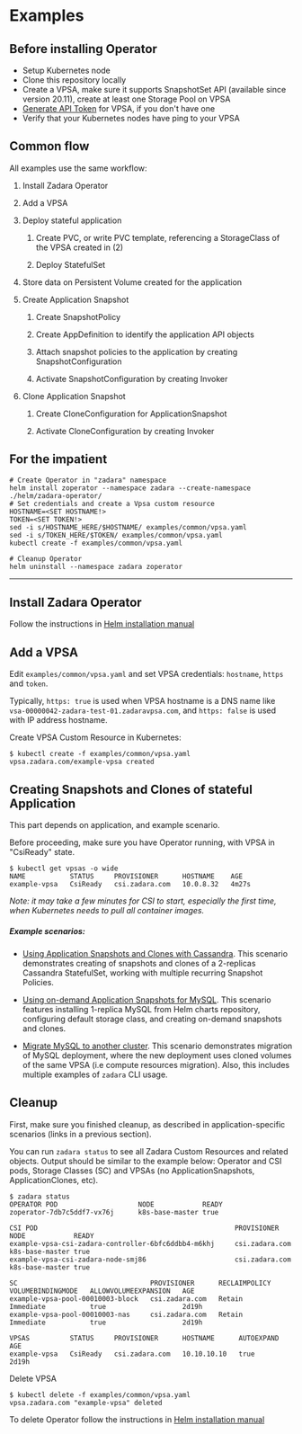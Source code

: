 # Examples

## Before installing Operator

- Setup Kubernetes node
- Clone this repository locally
- Create a VPSA,
make sure it supports SnapshotSet API (available since version 20.11),
create at least one Storage Pool on VPSA
- [Generate API Token](http://guides.zadarastorage.com/vpsa-guide/1908/managing-access-control.html#managing-user-passwords)
for VPSA, if you don't have one
- Verify that your Kubernetes nodes have ping to your VPSA

## Common flow

All examples use the same workflow:

1. Install Zadara Operator

2. Add a VPSA

3. Deploy stateful application

    1. Create PVC, or write PVC template, referencing a StorageClass of the VPSA created in (2)

    2. Deploy StatefulSet

4. Store data on Persistent Volume created for the application

5. Create Application Snapshot

    1. Create SnapshotPolicy

    2. Create AppDefinition to identify the application API objects

    3. Attach snapshot policies to the application by creating SnapshotConfiguration

    4. Activate SnapshotConfiguration by creating Invoker

6. Clone Application Snapshot

    1. Create CloneConfiguration for ApplicationSnapshot

    2. Activate CloneConfiguration by creating Invoker

## For the impatient

```shell script
# Create Operator in "zadara" namespace
helm install zoperator --namespace zadara --create-namespace ./helm/zadara-operator/
# Set credentials and create a Vpsa custom resource
HOSTNAME=<SET HOSTNAME!>
TOKEN=<SET TOKEN!>
sed -i s/HOSTNAME_HERE/$HOSTNAME/ examples/common/vpsa.yaml
sed -i s/TOKEN_HERE/$TOKEN/ examples/common/vpsa.yaml
kubectl create -f examples/common/vpsa.yaml
```

```shell script
# Cleanup Operator
helm uninstall --namespace zadara zoperator
```

---

## Install Zadara Operator

Follow the instructions in [Helm installation manual](../docs/install_helm.md)

## Add a VPSA

Edit `examples/common/vpsa.yaml` and set VPSA credentials: `hostname`, `https` and `token`.

Typically, `https: true` is used when VPSA hostname is a DNS name like `vsa-00000042-zadara-test-01.zadaravpsa.com`, and `https: false` is used with IP address hostname.

Create VPSA Custom Resource in Kubernetes:

```shell script
$ kubectl create -f examples/common/vpsa.yaml
vpsa.zadara.com/example-vpsa created
```

## Creating Snapshots and Clones of stateful Application

This part depends on application, and example scenario.

Before proceeding, make sure you have Operator running, with VPSA in "CsiReady" state.
```shell script
$ kubectl get vpsas -o wide
NAME           STATUS     PROVISIONER      HOSTNAME    AGE
example-vpsa   CsiReady   csi.zadara.com   10.0.8.32   4m27s
```
*Note: it may take a few minutes for CSI to start,
especially the first time, when Kubernetes needs to pull all container images.*

##### Example scenarios:

- [Using Application Snapshots and Clones with Cassandra](cassandra/README.md).
  This scenario demonstrates creating of snapshots and clones of a 2-replicas
  Cassandra StatefulSet, working with multiple recurring Snapshot Policies.

- [Using on-demand Application Snapshots for MySQL](mysql/README.md).
  This scenario features installing 1-replica MySQL from Helm charts repository,
  configuring default storage class, and creating on-demand snapshots and clones.

- [Migrate MySQL to another cluster](import/README.md).
  This scenario demonstrates migration of MySQL deployment, where the new deployment uses cloned volumes of the same VPSA (i.e compute resources migration).
  Also, this includes multiple examples of `zadara` CLI usage. 
  
## Cleanup

First, make sure you finished cleanup,
as described in application-specific scenarios (links in a previous section).

You can run `zadara status` to see all Zadara Custom Resources and related objects.
Output should be similar to the example below: Operator and CSI pods, Storage Classes (SC) and VPSAs (no ApplicationSnapshots, ApplicationClones, etc).
```shell script
$ zadara status
OPERATOR POD                    NODE            READY
zoperator-7db7c5ddf7-vx76j      k8s-base-master true

CSI POD                                                 PROVISIONER     NODE            READY
example-vpsa-csi-zadara-controller-6bfc6ddbb4-m6khj     csi.zadara.com  k8s-base-master true
example-vpsa-csi-zadara-node-smj86                      csi.zadara.com  k8s-base-master true

SC                                 PROVISIONER      RECLAIMPOLICY   VOLUMEBINDINGMODE   ALLOWVOLUMEEXPANSION   AGE
example-vpsa-pool-00010003-block   csi.zadara.com   Retain          Immediate           true                   2d19h
example-vpsa-pool-00010003-nas     csi.zadara.com   Retain          Immediate           true                   2d19h

VPSAS          STATUS     PROVISIONER      HOSTNAME      AUTOEXPAND   AGE
example-vpsa   CsiReady   csi.zadara.com   10.10.10.10   true         2d19h
```

Delete VPSA
```shell script
$ kubectl delete -f examples/common/vpsa.yaml
vpsa.zadara.com "example-vpsa" deleted
```

To delete Operator follow the instructions in [Helm installation manual](../docs/install_helm.md#uninstall)
